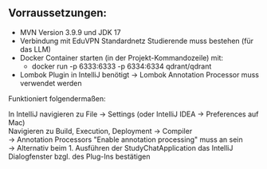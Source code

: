 ## Vorraussetzungen:
- MVN Version 3.9.9 und JDK 17
- Verbindung mit EduVPN Standardnetz Studierende muss bestehen (für das LLM)
- Docker Container starten (in der Projekt-Kommandozeile) mit:
    - docker run -p 6333:6333 -p 6334:6334 qdrant/qdrant
- Lombok Plugin in IntelliJ benötigt → Lombok Annotation Processor muss verwendet werden

Funktioniert folgendermaßen:

In IntelliJ navigieren zu File → Settings (oder IntelliJ IDEA → Preferences auf Mac)    
Navigieren zu Build, Execution, Deployment → Compiler   
→ Annotation Processors
"Enable annotation processing" muss an sein     
→ Alternativ beim 1. Ausführen der StudyChatApplication das IntelliJ Dialogfenster bzgl. des Plug-Ins bestätigen